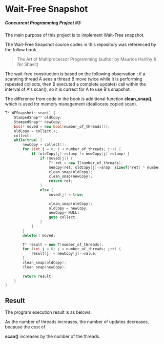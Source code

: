 # Wait-Free Snapshot

##### Concurrent Programming Project #3

The main purpose of this project is to implement Wait-Free snapshot.

The Wait-Free Snapshot source codes in this repository was referenced by the follow book.

> The Art of Multiprocessor Programming (author by Maurice Herlihy & Nir Shavit)



 The wait-free construction is based on the following observation : if a scanning thread A sees a thread B move twice while it is performing repeated collects, then B executed a complete update() call within the interval of A's scan(), so it is correct for A to use B's snapshot.



 The difference from code in the book is additional function **clean_snap()**, which is used for memory management (deallocate copied scan).



```c++
T* WFSnapshot::scan() {
	StampedSnap** oldCopy;
	StampedSnap** newCopy;
	bool* moved = new bool[number_of_threads]();
	oldCopy = collect();
	collect:
	while(true) {
		newCopy = collect();
		for (int j = 0; j < number_of_threads; j++) {
			if (oldCopy[j]->stamp != newCopy[j]->stamp) {
				if (moved[j]) {
					T* ret = new T[number_of_threads];
					memcpy(ret, oldCopy[j]->snap, sizeof(*ret) * number_of_threads);
					clean_snap(oldCopy);
					clean_snap(newCopy);
					return ret;
				}
				else {
					moved[j] = true;
					
					clean_snap(oldCopy);
					oldCopy = newCopy;
					newCopy= NULL;
					goto collect;
				}
			}
		}
		delete[] moved;
	
		T* result = new T[number_of_threads];
		for (int j = 0; j < number_of_threads; j++) {
			result[j] = newCopy[j]->value;
		}
      	clean_snap(oldCopy);
      	clean_snap(newCopy);
      
      	return result;
    }
}
```



## Result 

The program execution result is as belows. 



As the number of threads increases, the number of updates decreases, because the cost of 

**scan()** increases by the number of the threads.